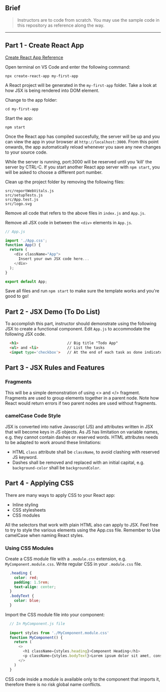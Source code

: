 ## Brief

> Instructors are to code from scratch. You may use the sample code in this repository as reference along the way.

---

## Part 1 - Create React App

[Create React App Reference](https://reactjs.org/docs/create-a-new-react-app.html)

Open terminal on VS Code and enter the following command: 
```
npx create-react-app my-first-app
```

A React project will be generated in the `my-first-app` folder. Take a look at how JSX is being rendered into DOM element.

Change to the app folder:
```
cd my-first-app
```
Start the app:
```
npm start
```
Once the React app has compiled succesfully, the server will be up and you can view the app in your browser at `http://localhost:3000`. From this point onwards, the app automatically reload whenever you save any new changes to your source code. 

While the server is running, port:3000 will be reserved until you 'kill' the server by  CTRL-C. If you start another React app server with `npm start`, you will be asked to choose a different port number.

Clean up the project folder by removing the following files:
```
src/reportWebVitals.js
src/setupTests.js
src/App.test.js
src/logo.svg
```
Remove all code that refers to the above files in `index.js` and `App.js`.

Remove all JSX code in between the `<div>` elements in `App.js`.

```js
// App.js

import './App.css';
function App() {
  return (
    <div className="App">
      Insert your own JSX code here...
    </div>
  );
}

export default App;
```

Save all files and run `npm start` to make sure the template works and you're good to go!

## Part 2 - JSX Demo (To Do List)

To accomplish this part, instructor should demonstrate using the following JSX to create a functional component. Edit `App.js` to accommodate the following JSX code.

```html
  <h1>                      // Big title "Todo App"
  <ul> and <li>             // List the tasks
  <input type='checkbox'>   // At the end of each task as done indicator
```

## Part 3 - JSX Rules and Features

### Fragments 

This will be a simple demonstration of using <> and </> fragment. Fragments are used to group elements together in a parent node. Note how React would return errors if two parent nodes are used without fragments. 

### camelCase Code Style

JSX is converted into native Javascript (JS) and attributes written in JSX that will become keys in JS objects. As JS has limitation on variable names, e.g. they cannot contain dashes or reserved words. HTML attributes needs to be adapted to work around these limitations: 
- HTML `class` attribute shall be `className`, to avoid clashing with reserved JS keyword.
- Dashes shall be removed and replaced with an initial capital, e.g. `background-color` shall be `backgroundColor`.

## Part 4 - Applying CSS

There are many ways to apply CSS to your React app:
- Inline styling
- CSS stylesheets
- CSS modules

All the selectors that work with plain HTML also can apply to JSX. Feel free to try to style the various elements using the App.css file. Remember to Use camelCase when naming React styles.

### Using CSS Modules

Create a CSS module file with a `.module.css` extension, e.g. `MyComponent.module.css`. Write regular CSS in your `.module.css` file.
```css
  .heading {
    color: red;
    padding: 1.5rem;
    text-align: center;
  } 
  .bodyText {
    color: blue;  
  }

```

Import the CSS module file into your component:
```js
  // In MyComponent.js file
   
  import styles from './MyComponent.module.css'
  function MyComponent() {
    return (
      <>
        <h1 className={styles.heading}>Component Heading</h1>
        <p className={styles.bodyText}>Lorem ipsum dolor sit amet, consectetur adipiscing elit. Fusce sagittis elit ipsum, iaculis bibendum eros mattis quis. Proin nisi orci, ultricies quis volutpat aliquam, ornare non odio. </p>
      </>
    )
  }
```

CSS code inside a module is available only to the component that imports it, therefore there is no risk global name conflicts.
